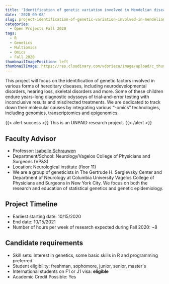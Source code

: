 ```yaml
---
title: 'Identification of genetic variation involved in Mendelian diseases'
date: '2020-09-08'
slug: project-identification-of-genetic-variation-involved-in-mendelian-diseases
categories:
  - Open Projects Fall 2020
tags:
  - R
  - Genetics
  - Multiomics
  - Omics
  - Fall 2020
thumbnailImagePosition: left
thumbnailImage: https://res.cloudinary.com/vdoriecu/image/upload/c_thumb,w_200,g_face/v1569961190/dna_transcription_a8abd2.png
---
```

This project will focus on the identification of genetic factors involved in various forms of hereditary diseases, including neurodevelopmental disorders, hearing loss, skeletal disorders and more. Some of these children endure years-long diagnostic odysseys of trial-and-error testing with inconclusive results and misdirected treatments. We are dedicated to track down their molecular causes by integrating various “-omics” technologies, including genomics, transcriptomics and epigenomics. 

<!--more-->

{{< alert success >}}
This is an UNPAID research project.
{{< /alert >}}

## Faculty Advisor
+ Professor: [Isabelle Schrauwen](http://statgen.us/Main_Page)
+ Department/School: Neurology/Vagelos College of Physicians and Surgeons (VP&S)
+ Location: Neurological institute (floor 11)
+ We are a group of geneticists in The Gertrude H. Sergievsky Center and Department of Neurology at Columbia University Vagelos College of Physicians and Surgeons in New York City. We focus on both the research and education of statistical genetics and genetic epidemiology.

## Project Timeline
+ Earliest starting date: 10/15/2020
+ End date: 10/15/2021
+ Number of hours per week of research expected during Fall 2020: ~8

## Candidate requirements
+ Skill sets: Interest in genetics, some basic skills in R and programming preferred.
+ Student eligibility: freshman, sophomore, junior, senior, master's
+ International students on F1 or J1 visa: **eligible**
+ Academic Credit Possible: Yes

